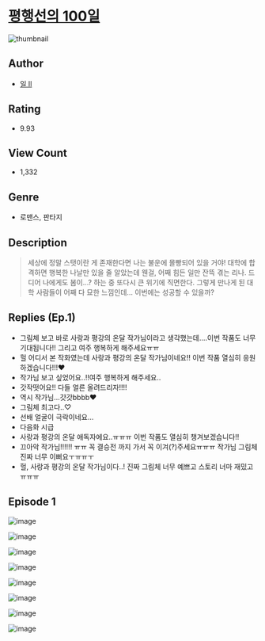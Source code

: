 # [평행선의 100일](https://comic.naver.com/challenge/list?titleId=809967)
![thumbnail](https://image-comic.pstatic.net/user_contents_data/challenge_comic/2023/05/23/301773/upload_3689355429796734007_480x623.jpeg)

## Author
- [일 Il](https://comic.naver.com/artistTitle?id=301773)

## Rating
- 9.93

## View Count
- 1,332

## Genre
- 로맨스, 판타지

## Description
> 세상에 정말 스탯이란 게 존재한다면 나는 불운에 몰빵되어 있을 거야! 대학에 합격하면 행복한 나날만 있을 줄 알았는데 웬걸, 어째 힘든 일만 잔뜩 겪는 리나. 드디어 나에게도 봄이...? 하는 중 또다시 큰 위기에 직면한다. 그렇게 만나게 된 대학 사람들이 어째 다 묘한 느낌인데... 이번에는 성공할 수 있을까?

## Replies (Ep.1)
- 그림체 보고 바로 사랑과 평강의 온달 작가님이라고 생각했는데....이번 작품도 너무 기대됩니다!! 그리고 여주 행복하게 해주세요ㅠㅠ
- 헐 어디서 본 작화였는데 사랑과 평강의 온달 작가님이네요!! 이번 작품 열심히 응원하겠습니다!!!❤️
- 작가님 보고 싶었어요..!!여주 행복하게 해주세요..
- 갓작떳어요!! 다들 얼른 올려드리자!!!!
- 역시 작가님...갓갓bbbb♥
- 그림체 최고다..♡
- 선배 얼굴이 극락이네요...
- 다음화 시급
- 사랑과 평강의 온달 애독자에요..ㅠㅠㅠ 이번 작품도 열심히 챙겨보겠습니다!!
- 끄아악 작가님!!!!!! ㅠㅠ 꼭 결승전 까지 가서 꼭 이겨(?)주세요ㅠㅠㅠ 작가님 그림체 진짜 너무 이뻐요ㅜㅠㅠㅜ
- 헐, 사랑과 평강의 온달 작가님이다..! 진짜 그림체 너무 예쁘고 스토리 너마 재밌고 ㅠㅠㅠ

## Episode 1
![image](https://image-comic.pstatic.net/user_contents_data/challenge_comic/2023/05/23/301773/upload_4135204298188665392.jpeg)

![image](https://image-comic.pstatic.net/user_contents_data/challenge_comic/2023/05/23/301773/upload_7377512334390092338.jpeg)

![image](https://image-comic.pstatic.net/user_contents_data/challenge_comic/2023/05/23/301773/upload_3991143891631891044.jpeg)

![image](https://image-comic.pstatic.net/user_contents_data/challenge_comic/2023/05/23/301773/upload_7221858690967692642.jpeg)

![image](https://image-comic.pstatic.net/user_contents_data/challenge_comic/2023/05/23/301773/upload_3846467046458276198.jpeg)

![image](https://image-comic.pstatic.net/user_contents_data/challenge_comic/2023/05/23/301773/upload_7090411161005799010.jpeg)

![image](https://image-comic.pstatic.net/user_contents_data/challenge_comic/2023/05/23/301773/upload_3546131936326017637.jpeg)

![image](https://image-comic.pstatic.net/user_contents_data/challenge_comic/2023/05/23/301773/upload_7234580026760704568.jpeg)
